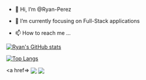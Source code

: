 - 👋 Hi, I’m @Ryan-Perez
- 🌱 I’m currently focusing on Full-Stack applications

- 📫 How to reach me ...

[![Ryan's GitHub stats](https://github-readme-stats.vercel.app/api?username=Ryan-Perez&show_icons=true&theme=radical&hide_border=true)](https://github.com/anuraghazra/github-readme-stats)

[![Top Langs](https://github-readme-stats.vercel.app/api/top-langs/?username=Ryan-Perez&theme=radical&hide_border=true)](https://github.com/anuraghazra/github-readme-stats)

<a href=>
  <img align="center" src="https://github-readme-stats.vercel.app/api?username=Ryan-Perez&show_icons=true&theme=radical&hide_border=true" />
</a>
<a href="https://github.com/anuraghazra/convoychat">
  <img align="center" src="https://github-readme-stats.vercel.app/api/pin/?username=anuraghazra&repo=convoychat" />
</a>
